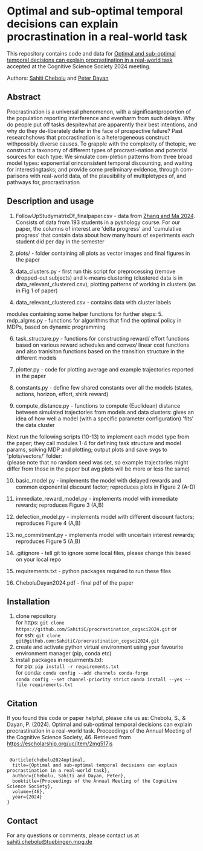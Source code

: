 # Optimal and sub-optimal temporal decisions can explain procrastination in a real-world task

This repository contains code and data for [Optimal and sub-optimal temporal decisions can explain procrastination in a real-world task](https://escholarship.org/uc/item/2mg517js) accepted at the Cognitive Science Society 2024 meeting. 

Authors: [Sahiti Chebolu](https://www.kyb.tuebingen.mpg.de/person/107410/2549) and [Peter Dayan](https://www.mpg.de/12309357/biologische-kybernetik-dayan)

## Abstract
Procrastination is a universal phenomenon, with a significantproportion of the population reporting interference and evenharm from such delays.  Why do people put off tasks despitewhat are apparently their best intentions, and why do they de-liberately defer in the face of prospective failure? Past researchshows that procrastination is a heterogeneous construct withpossibly diverse causes. To grapple with the complexity of thetopic, we construct a taxonomy of different types of procrasti-nation and potential sources for each type.  We simulate com-pletion patterns from three broad model types: exponential orinconsistent temporal discounting, and waiting for interestingtasks;  and provide some preliminary evidence, through com-parisons with real-world data,  of the plausibility of multipletypes of, and pathways for, procrastination

## Description and usage

1. FollowUpStudymatrixDf_finalpaper.csv - data from [Zhang and Ma 2024](https://www.nature.com/articles/s41598-024-65110-4). Consists of data from 193 students in a pyshology course. For our paper, the columns of interest are 'delta progress' and 'cumulative progress' that contain data about how many hours of experiments each student did per day in the semester

2. plots/ - folder containing all plots as vector images and final figures in the paper

3. data_clusters.py - first run this script for preprocessing (remove dropped-out subjects) and k-means clustering (clustered data is in data_relevant_clustered.csv), plotting patterns of working in clusters (as in Fig 1 of paper)

4. data_relevant_clustered.csv - contains data with cluster labels

modules containing some helper functions for further steps:
5. mdp_algms.py - functions for algorithms that find the optimal policy in MDPs, based on dynamic programming 

6. task_structure.py - functions for constructing reward/ effort functions based on various reward schedules and convex/ linear cost functions
and also tranisiton functions based on the transition structure in the different models

7. plotter.py - code for plotting average and example trajectories reported in the paper

8. constants.py - define few shared constants over all the models (states, actions, horizon, effort, shirk reward)

9. compute_distance.py - functions to compute (Euclidean) distance between simulated trajectories from models and data clusters: gives an idea of how well a model 
(with a specific parameter configuration) 'fits' the data cluster

Next run the following scripts (10-13) to implement each model type from the paper; they call modules 1-4 for defining task structure and model params, solving MDP and plotting; output plots and save svgs to 'plots/vectors/' folder: \
(please note that no random seed was set, so example trajectories might differ from those in the paper but avg plots will be more or less the same)

10. basic_model.py - implements the model with delayed rewards and common exponential discount factor; reproduces plots in Figure 2 (A-D)

11. immediate_reward_model.py - implements model with immediate rewards; reproduces Figure 3 (A,B)

12. defection_model.py - implements model with different discount factors; reproduces Figure 4 (A,B)

13. no_commitment.py - implements model with uncertain interest rewards; reproduces Figure 5 (A,B) 

14. .gitignore - tell git to ignore some local files, please change this based on your local repo

15. requirements.txt - python packages required to run these files

16. CheboluDayan2024.pdf - final pdf of the paper

## Installation

1. clone repository \
   for https: `git clone https://github.com/SahitiC/procrastination_cogsci2024.git` or \
   for ssh: `git clone git@github.com:SahitiC/procrastination_cogsci2024.git`
2. create and activate python virtual environment using your favourite environment manager (pip, conda etc)
3. install packages in requirments.txt: \
   for pip: `pip install -r requirements.txt`\
   for conda: `conda config --add channels conda-forge` \
              `conda config --set channel-priority strict`
              `conda install --yes --file requirements.txt`

## Citation

If you found this code or paper helpful, please cite us as: Chebolu, S., & Dayan, P. (2024). Optimal and sub-optimal temporal decisions can explain procrastination in a real-world task. Proceedings of the Annual Meeting of the Cognitive Science Society, 46. Retrieved from <https://escholarship.org/uc/item/2mg517js> 

<code>
 @article{chebolu2024optimal, 
  title={Optimal and sub-optimal temporal decisions can explain procrastination in a real-world task}, 
  author={Chebolu, Sahiti and Dayan, Peter}, 
  booktitle={Proceedings of the Annual Meeting of the Cognitive Science Society}, 
  volume={46}, 
  year={2024} 
}
</code>

## Contact

For any questions or comments, please contact us at <sahiti.chebolu@tuebingen.mpg.de>

   


